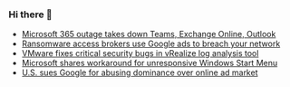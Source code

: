 ### Hi there 👋

<!--START_SECTION:feed-->
* [Microsoft 365 outage takes down Teams, Exchange Online, Outlook](https://www.bleepingcomputer.com/news/microsoft/microsoft-365-outage-takes-down-teams-exchange-online-outlook/)
* [Ransomware access brokers use Google ads to breach your network](https://www.bleepingcomputer.com/news/security/ransomware-access-brokers-use-google-ads-to-breach-your-network/)
* [VMware fixes critical security bugs in vRealize log analysis tool](https://www.bleepingcomputer.com/news/security/vmware-fixes-critical-security-bugs-in-vrealize-log-analysis-tool/)
* [Microsoft shares workaround for unresponsive Windows Start Menu](https://www.bleepingcomputer.com/news/security/microsoft-shares-workaround-for-unresponsive-windows-start-menu/)
* [U.S. sues Google for abusing dominance over online ad market](https://www.bleepingcomputer.com/news/security/us-sues-google-for-abusing-dominance-over-online-ad-market/)
<!--END_SECTION:feed-->

<!--
**frankenk/frankenk** is a ✨ _special_ ✨ repository because its `README.md` (this file) appears on your GitHub profile.

Here are some ideas to get you started:

- 🔭 I’m currently working on ...
- 🌱 I’m currently learning ...
- 👯 I’m looking to collaborate on ...
- 🤔 I’m looking for help with ...
- 💬 Ask me about ...
- 📫 How to reach me: ...
- 😄 Pronouns: ...
- ⚡ Fun fact: ...
-->



